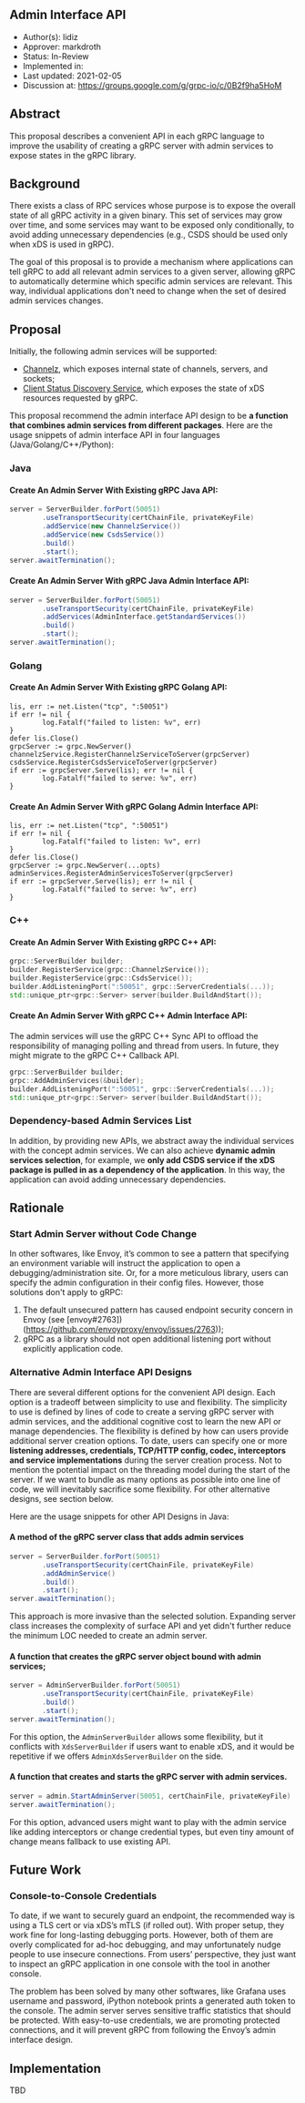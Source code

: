 Admin Interface API
----
* Author(s): lidiz
* Approver: markdroth
* Status: In-Review
* Implemented in:
* Last updated: 2021-02-05
* Discussion at: https://groups.google.com/g/grpc-io/c/0B2f9ha5HoM

## Abstract

This proposal describes a convenient API in each gRPC language to improve the usability of creating a gRPC server with admin services to expose states in the gRPC library.


## Background

There exists a class of RPC services whose purpose is to expose the overall state of all gRPC activity in a given binary. This set of services may grow over time, and some services may want to be exposed only conditionally, to avoid adding unnecessary dependencies (e.g., CSDS should be used only when xDS is used in gRPC).

The goal of this proposal is to provide a mechanism where applications can tell gRPC to add all relevant admin services to a given server, allowing gRPC to automatically determine which specific admin services are relevant. This way, individual applications don't need to change when the set of desired admin services changes.

## Proposal

Initially, the following admin services will be supported:

* [Channelz](https://github.com/grpc/proposal/blob/master/A14-channelz.md), which exposes internal state of channels, servers, and sockets;
* [Client Status Discovery Service](https://github.com/grpc/proposal/pull/223), which exposes the state of xDS resources requested by gRPC.

This proposal recommend the admin interface API design to be **a function that combines admin services from different packages**. Here are the usage snippets of admin interface API in four languages (Java/Golang/C++/Python):


### Java

#### Create An Admin Server With Existing gRPC Java API:

```java
server = ServerBuilder.forPort(50051)
        .useTransportSecurity(certChainFile, privateKeyFile)
        .addService(new ChannelzService())
        .addService(new CsdsService())
        .build()
        .start();
server.awaitTermination();
```


#### Create An Admin Server With gRPC Java Admin Interface API:

```java
server = ServerBuilder.forPort(50051)
        .useTransportSecurity(certChainFile, privateKeyFile)
        .addServices(AdminInterface.getStandardServices())
        .build()
        .start();
server.awaitTermination();
```


### Golang

#### Create An Admin Server With Existing gRPC Golang API:

```golang
lis, err := net.Listen("tcp", ":50051")
if err != nil {
        log.Fatalf("failed to listen: %v", err)
}
defer lis.Close()
grpcServer := grpc.NewServer()
channelzService.RegisterChannelzServiceToServer(grpcServer)
csdsService.RegisterCsdsServiceToServer(grpcServer)
if err := grpcServer.Serve(lis); err != nil {
        log.Fatalf("failed to serve: %v", err)
}
```


#### Create An Admin Server With gRPC Golang Admin Interface API:

```golang
lis, err := net.Listen("tcp", ":50051")
if err != nil {
        log.Fatalf("failed to listen: %v", err)
}
defer lis.Close()
grpcServer := grpc.NewServer(...opts)
adminServices.RegisterAdminServicesToServer(grpcServer)
if err := grpcServer.Serve(lis); err != nil {
        log.Fatalf("failed to serve: %v", err)
}

```


### C++

#### Create An Admin Server With Existing gRPC C++ API:

```cpp
grpc::ServerBuilder builder;
builder.RegisterService(grpc::ChannelzService());
builder.RegisterService(grpc::CsdsService());
builder.AddListeningPort(":50051", grpc::ServerCredentials(...));
std::unique_ptr<grpc::Server> server(builder.BuildAndStart());
```


#### Create An Admin Server With gRPC C++ Admin Interface API:

The admin services will use the gRPC C++ Sync API to offload the responsibility of managing polling and thread from users. In future, they might migrate to the gRPC C++ Callback API.

```cpp
grpc::ServerBuilder builder;
grpc::AddAdminServices(&builder);
builder.AddListeningPort(":50051", grpc::ServerCredentials(...));
std::unique_ptr<grpc::Server> server(builder.BuildAndStart());
```


### Dependency-based Admin Services List

In addition, by providing new APIs, we abstract away the individual services with the concept admin services. We can also achieve **dynamic admin services selection**, for example, we **only add CSDS service if the xDS package is pulled in as a dependency of the application**. In this way, the application can avoid adding unnecessary dependencies.


## Rationale

### Start Admin Server without Code Change

In other softwares, like Envoy, it’s common to see a pattern that specifying an environment variable will instruct the application to open a debugging/administration site. Or, for a more meticulous library, users can specify the admin configuration in their config files. However, those solutions don't apply to gRPC:

1. The default unsecured pattern has caused endpoint security concern in Envoy (see [envoy#2763])(https://github.com/envoyproxy/envoy/issues/2763));
2. gRPC as a library should not open additional listening port without explicitly application code.


### Alternative Admin Interface API Designs

There are several different options for the convenient API design. Each option is a tradeoff between simplicity to use and flexibility. The simplicity to use is defined by lines of code to create a serving gRPC server with admin services, and the additional cognitive cost to learn the new API or manage dependencies. The flexibility is defined by how can users provide additional server creation options. To date, users can specify one or more **listening addresses, credentials, TCP/HTTP config, codec, interceptors and service implementations** during the server creation process. Not to mention the potential  impact on the threading model during the start of the server. If we want to bundle as many options as possible into one line of code, we will inevitably sacrifice some flexibility. For other alternative designs, see section below.

Here are the usage snippets for other API Designs in Java:

#### A method of the gRPC server class that adds admin services
```java
server = ServerBuilder.forPort(50051)
        .useTransportSecurity(certChainFile, privateKeyFile)
        .addAdminService()
        .build()
        .start();
server.awaitTermination();
```

This approach is more invasive than the selected solution. Expanding server class increases the complexity of surface API and yet didn't further reduce the minimum LOC needed to create an admin server.


#### A function that creates the gRPC server object bound with admin services;
```java
server = AdminServerBuilder.forPort(50051)
        .useTransportSecurity(certChainFile, privateKeyFile)
        .build()
        .start();
server.awaitTermination();
```

For this option, the `AdminServerBuilder` allows some flexibility, but it conflicts with `XdsServerBuilder` if users want to enable xDS, and it would be repetitive if we offers `AdminXdsServerBuilder` on the side.


#### A function that creates and starts the gRPC server with admin services.
```java
server = admin.StartAdminServer(50051, certChainFile, privateKeyFile)
server.awaitTermination();
```

For this option, advanced users might want to play with the admin service like adding interceptors or change credential types, but even tiny amount of change means fallback to use existing API.


## Future Work

### Console-to-Console Credentials

To date, if we want to securely guard an endpoint, the recommended way is using a TLS cert or via xDS’s mTLS (if rolled out). With proper setup, they work fine for long-lasting debugging ports. However, both of them are overly complicated for ad-hoc debugging, and may unfortunately nudge people to use insecure connections. From users’ perspective, they just want to inspect an gRPC application in one console with the tool in another console.

The problem has been solved by many other softwares, like Grafana uses username and password, iPython notebook prints a generated auth token to the console. The admin server serves sensitive traffic statistics that should be protected. With easy-to-use credentials, we are promoting protected connections, and it will prevent gRPC from following the Envoy’s admin interface design.


## Implementation

TBD
